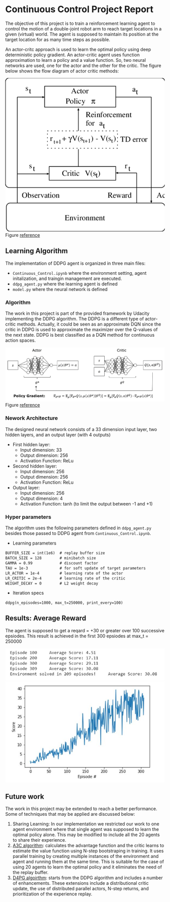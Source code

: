 # Continuous Control Project Report 
The objective of this project is to train a reinforcement learning agent to control the motion of a double-joint robot arm 
to reach target locations in a given (virtual) world. The agent is supposed to maintain its position at the target location 
for as many time steps as possible. 

An actor-critc approach is used to learn the optimal policy using deep deterministic policy gradient. 
An actor-critic agent uses function approximation to learn a policy and a value function. So, two neural networks are used, 
one for the actor and the other for the critic. The figure below shows the flow diagram of actor critic methods: 

![img_2](Figures/Flow.png)
Figure [reference](https://www.researchgate.net/publication/221485561_Automatic_speech_recognition_based_on_adaptation_and_clustering_using_temporal-difference_learning)
 
 
## Learning Algorithm 
The implementation of DDPG agent is organized in three main files:  
- `Continuous_Control.ipynb` where the environment setting, agent initalization, and traingin management are executed. 
- `ddpg_agent.py` where the learning agent is defined
- `model.py` where the neural network is defined 
 
### Algorithm 
The work in this project is part of the provided framework by Udacity implementing the DDPG algorithm. 
The DDPG is a different type of actor-critic methods. Actually, it could be seen as an approximate DQN since the critic 
in DDPG is used to approximate the maximizer over the Q-values of the next state. DDPG is best classified as a DQN method for continuous action spaces.

![img_3](Figures/DDPG.ppm)
Figure [reference](https://www.researchgate.net/publication/322879739_Deep_Reinforcement_Learning_for_Advanced_Energy_Management_of_Hybrid_Electric_Vehicles)

### Nework Architecture 
The designed neural network consists of a 33 dimension input layer, two hidden layers, and an output layer (with 4 outputs)
- First hidden layer: 
  - Input dimension: 33
  - Output dimension: 256 
  - Activation Function: ReLu 
- Second hidden layer: 
  - Input dimension: 256
  - Output dimension: 256 
  - Activation Function: ReLu
- Output layer: 
  - Input dimension: 256
  - Output dimension: 4 
  - Activation Function: tanh (to limit the output between -1 and +1) 

### Hyper parameters 
The algorithm uses the following parameters defined in `ddpg_agent.py` besides those passed to DDPG agent from `Continuous_Control.ipynb`. 
- Learning parameters 
```
BUFFER_SIZE = int(1e6)  # replay buffer size
BATCH_SIZE = 128        # minibatch size
GAMMA = 0.99            # discount factor
TAU = 1e-3              # for soft update of target parameters
LR_ACTOR = 1e-4         # learning rate of the actor 
LR_CRITIC = 2e-4        # learning rate of the critic
WEIGHT_DECAY = 0        # L2 weight decay
```
- Iteration specs   
```
ddpg(n_episodes=1000, max_t=250000, print_every=100)
```

## Results: Average Reward 
The agent is supposed to get a reqard = +30 or greater over 100 successive epsiodes. 
This result is achieved in the first 300 epsiodes at max_t = 250000

![img_4](Figures/episodes.JPG)
![img_5](Figures/scores.JPG)

## Future work 
The work in this project may be extended to reach a better performance. Some of techniques that may be applied are discussed below: 
1. Sharing Learning: In our implementation we restricted our work to one agent environment where that single agent was supposed to learn the optimal policy alone.
 This may be modified to include all the 20 agents to share their experience. 
2. [A3C algorithm](https://arxiv.org/pdf/1602.01783.pdf): calculates the advantage function and the critic learns to estimate the value function using N-step bootstraping in training. It uses parallel training by creating multiple instances of the environment and agent and running them at the same time. 
This is suitable for the case of using 20 agents to learn the optimal policy and it eliminates the need of the replay buffer. 
3. [D4PG algoirthm](https://openreview.net/forum?id=SyZipzbCb): starts from the DDPG algorithm and includes a number of enhancements. These extensions include a distributional critic update,
the use of distributed parallel actors, N-step returns, and prioritization of the experience replay.
